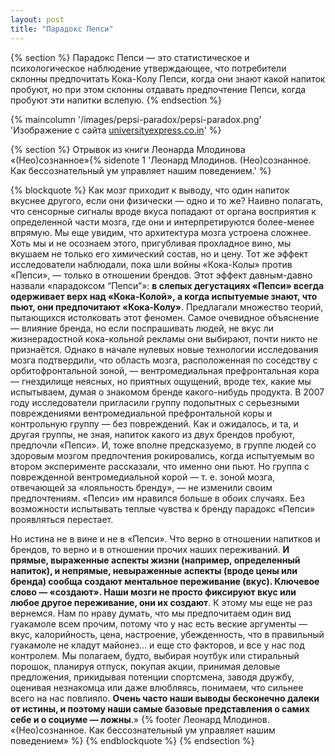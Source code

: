 ```yaml
---
layout: post
title: "Парадокс Пепси"
---
```


{% section %}
Парадокс Пепси — это статистическое и психологическое наблюдение утверждающее, что потребители склонны предпочитать Кока-Колу Пепси, когда они знают какой напиток пробуют, но при этом склонны отдавать предпочтение Пепси, когда пробуют эти напитки вслепую.
{% endsection %}

{% maincolumn '/images/pepsi-paradox/pepsi-paradox.png' 'Изображение с сайта [universityexpress.co.in](http://www.universityexpress.co.in/delhiuniversity/2015/01/coca-cola-better-pepsi-not-taste/)' %}

{% section %}
Отрывок из книги Леонарда Млодинова «(Нео)сознанное»{% sidenote 1 'Леонард Млодинов. (Нео)сознанное. Как бессознательный ум управляет нашим поведением.' %}

{% blockquote %}
Как мозг приходит к выводу, что один напиток вкуснее другого, если они физически — одно и то же? Наивно полагать, что сенсорные сигналы вроде вкуса попадают от органа восприятия к определенной части мозга, где они и интерпретируются более-менее впрямую. Мы еще увидим, что архитектура мозга устроена сложнее. Хоть мы и не осознаем этого, пригубливая прохладное вино, мы вкушаем не только его химический состав, но и цену. Тот же эффект исследователи наблюдали, пока шли войны «Кока-Колы» против «Пепси», — только в отношении брендов. Этот эффект давным-давно назвали «парадоксом “Пепси”»: **в слепых дегустациях «Пепси» всегда одерживает верх над «Кока-Колой», а когда испытуемые знают, что пьют, они предпочитают «Кока-Колу»**. Предлагали множество теорий, пытающихся истолковать этот феномен. Самое очевидное объяснение — влияние бренда, но если поспрашивать людей, не вкус ли жизнерадостной кока-кольной рекламы они выбирают, почти никто не признаётся. Однако в начале нулевых новые технологии исследования мозга подтвердили, что область мозга, расположенная по соседству с орбитофронтальной зоной, — вентромедиальная префронтальная кора — гнездилище неясных, но приятных ощущений, вроде тех, какие мы испытываем, думая о знакомом бренде какого-нибудь продукта. В 2007 году исследователи пригласили группу подопытных с серьезными повреждениями вентромедиальной префронтальной коры и контрольную группу — без повреждений. Как и ожидалось, и та, и другая группы, не зная, напиток какого из двух брендов пробуют, предпочли «Пепси». И, тоже вполне предсказуемо, в группе людей со здоровым мозгом предпочтения рокировались, когда испытуемым во втором эксперименте рассказали, что именно они пьют. Но группа с поврежденной вентромедиальной корой — т. е. зоной мозга, отвечающей за «лояльность бренду», — не изменили своим предпочтениям. «Пепси» им нравился больше в обоих случаях. Без возможности испытывать теплые чувства к бренду парадокс «Пепси» проявляться перестает.

Но истина не в вине и не в «Пепси». Что верно в отношении напитков и брендов, то верно и в отношении прочих наших переживаний. **И прямые, выраженные аспекты жизни (например, определенный напиток), и непрямые, невыраженные аспекты (вроде цены или бренда) сообща создают ментальное переживание (вкус). Ключевое слово — «создают». Наши мозги не просто фиксируют вкус или любое другое переживание, они их создают**. К этому мы еще не раз вернемся. Нам по нраву думать, что мы предпочитаем один вид гуакамоле всем прочим, потому что у нас есть веские аргументы — вкус, калорийность, цена, настроение, убежденность, что в правильный гуакамоле не кладут майонез… и еще сто факторов, и все у нас под контролем. Мы полагаем, будто, выбирая ноутбук или стиральный порошок, планируя отпуск, покупая акции, принимая деловые предложения, прикидывая потенции спортсмена, заводя дружбу, оценивая незнакомца или даже влюбляясь, понимаем, что сильнее всего на нас повлияло. **Очень часто наши выводы бесконечно далеки от истины, и поэтому наши самые базовые представления о самих себе и о социуме — ложны**.»
{% footer Леонард Млодинов. «(Нео)сознанное. Как бессознательный ум управляет нашим поведением» %}
{% endblockquote %}
{% endsection %}